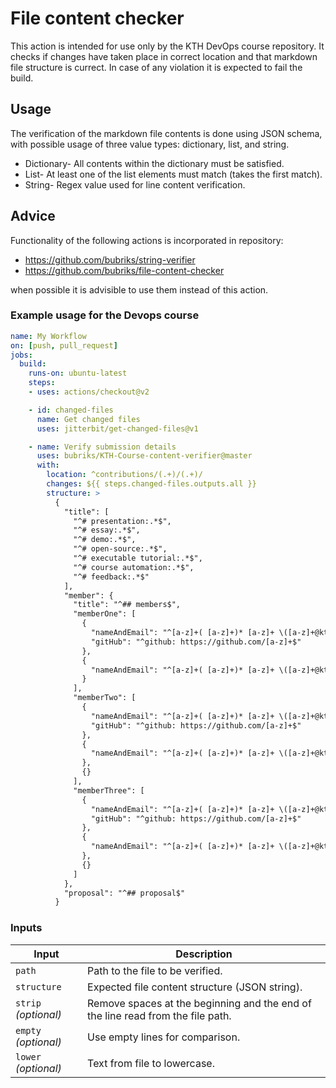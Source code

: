 # File content checker

This action is intended for use only by the KTH DevOps course repository. It checks if changes have taken place in correct location and that markdown file structure is currect. In case of any violation it is expected to fail the build. 

## Usage

The verification of the markdown file contents is done using JSON schema, with possible usage of three value types: dictionary, list, and string.

- Dictionary- All contents within the dictionary must be satisfied.
- List- At least one of the list elements must match (takes the first match).
- String- Regex value used for line content verification.

## Advice

Functionality of the following actions is incorporated in repository:
- https://github.com/bubriks/string-verifier
- https://github.com/bubriks/file-content-checker

when possible it is advisible to use them instead of this action.

### Example usage for the Devops course

```yaml
name: My Workflow
on: [push, pull_request]
jobs:
  build:
    runs-on: ubuntu-latest
    steps:
    - uses: actions/checkout@v2

	- id: changed-files
      name: Get changed files
      uses: jitterbit/get-changed-files@v1

    - name: Verify submission details
      uses: bubriks/KTH-Course-content-verifier@master
      with:
        location: ^contributions/(.+)/(.+)/
		changes: ${{ steps.changed-files.outputs.all }}
        structure: >
          {
            "title": [
              "^# presentation:.*$",
              "^# essay:.*$",
              "^# demo:.*$",
              "^# open-source:.*$",
              "^# executable tutorial:.*$",
              "^# course automation:.*$",
              "^# feedback:.*$"
            ],
            "member": {
              "title": "^## members$",
              "memberOne": [
                {
                  "nameAndEmail": "^[a-z]+( [a-z]+)* [a-z]+ \([a-z]+@kth.se\)$",
                  "gitHub": "^github: https://github.com/[a-z]+$"
                },
                {
                  "nameAndEmail": "^[a-z]+( [a-z]+)* [a-z]+ \([a-z]+@kth.se\)$"
                }
              ],
              "memberTwo": [
                {
                  "nameAndEmail": "^[a-z]+( [a-z]+)* [a-z]+ \([a-z]+@kth.se\)$",
                  "gitHub": "^github: https://github.com/[a-z]+$"
                },
                {
                  "nameAndEmail": "^[a-z]+( [a-z]+)* [a-z]+ \([a-z]+@kth.se\)$"
                },
                {}
              ],
              "memberThree": [
                {
                  "nameAndEmail": "^[a-z]+( [a-z]+)* [a-z]+ \([a-z]+@kth.se\)$",
                  "gitHub": "^github: https://github.com/[a-z]+$"
                },
                {
                  "nameAndEmail": "^[a-z]+( [a-z]+)* [a-z]+ \([a-z]+@kth.se\)$"
                },
                {}
              ]
            },
            "proposal": "^## proposal$"
          }
```

### Inputs

| Input                                             | Description                                        |
|------------------------------------------------------|-----------------------------------------------|
| `path`  | Path to the file to be verified.    |
| `structure` | Expected file content structure (JSON string).    |
| `strip` _(optional)_  | Remove spaces at the beginning and the end of the line read from the file path.    |
| `empty` _(optional)_  | Use empty lines for comparison.    |
| `lower` _(optional)_  | Text from file to lowercase.    |

